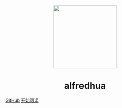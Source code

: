 <p align="center">
<img src="https://java-run-blog.oss-cn-zhangjiakou.aliyuncs.com/blog/qrcode_for_gh_55da400f21ce_344.jpg" width="200" height="200"/>
</p>
<h1 align="center">alfredhua</h1>

<!-- [常用资源](https://shimo.im/docs/MuiACIg1HlYfVxrj/) -->
[GitHub](https://github.com/alfredhua/document.git)
[开始阅读](./docs/desgin/README)

